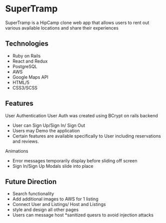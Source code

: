 #  SuperTramp

SuperTramp is a HipCamp clone web app that allows users to rent out various available locations and share their experiences


Technologies
--------------
* Ruby on Rails
* React and Redux
* PostgreSQL
* AWS
* Google Maps API
* HTML/5
* CSS3/SCSS

Features
--------------
User Authentication
User Auth was created using BCrypt on rails backend
* User can Sign Up/Sign In/ Sign Out
* Users may Demo the application
* Certain features are available specifically to User including reservations and reviews.

Animations
* Error messages temporarily display before sliding off screen
* Sign In/Sign Up Modals slide into place


Future Direction
---------
* Search functionality
* Add additional images to AWS for 1 listing
* Connect User and Listings/ Host and Listings
* style and design all other pages
* Users can message host
*sanitized quesrs to avoid injection attacks



